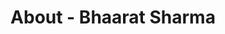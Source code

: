 ---
id: bhaarat_sharma
permalink: "/about/bhaarat_sharma"
full_name: Bhaarat Sharma
title: About - Bhaarat Sharma
role: Chief Technology Officer
image: bhaarat_sharma_color.jpg
about: Bhaarat enjoys using technology to solve complex user problems. He has over
  17 years of experience building user-focused applications in various frameworks. Bhaarat has a master's in computer
  science from Georgia Tech and <a href=https://patents.google.com/patent/US9830508B1/en?inventor=bhaarat+sharma&oq=bhaarat+sharma>a
  patent from USPTO</a> for extracting text from digital images. His current areas
  of interest are Deep Learning, DevSecOps, and fostering an inclusive team culture.
github: https://github.com/omnipresent07
linkedin: https://www.linkedin.com/in/bhaarat-s-68190316/
featimg: "/assets/aboutBanner1.jpg"
layout: about/profile
---